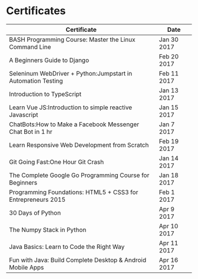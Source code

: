 # Certificates

| Certificate | Date |
|-------------|------|
| BASH Programming Course: Master the Linux Command Line | Jan 30 2017 |
| A Beginners Guide to Django | Feb 20 2017 |
| Seleninum WebDriver + Python:Jumpstart in Automation Testing| Feb 11 2017 |
| Introduction to TypeScript | Jan 13 2017 |
| Learn Vue JS:Introduction to simple reactive Javascript | Jan 15 2017 |
| ChatBots:How to Make a Facebook Messenger Chat Bot in 1 hr | Jan 7 2017 |
| Learn Responsive Web Development from Scratch | Feb 19 2017 |
| Git Going Fast:One Hour Git Crash | Jan 14 2017 |
| The Complete Google Go Programming Course for Beginners | Jan 18 2017 |
| Programming Foundations: HTML5 + CSS3 for Entrepreneurs 2015 | Feb 1 2017 |
| 30 Days of Python | Apr 9 2017 |
| The Numpy Stack in Python | Apr 10 2017 |
| Java Basics: Learn to Code the Right Way | Apr 11 2017 |
| Fun with Java: Build Complete Desktop & Android Mobile Apps | Apr 16 2017 |
